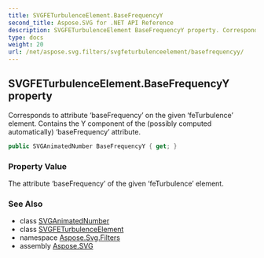 ```yaml
---
title: SVGFETurbulenceElement.BaseFrequencyY
second_title: Aspose.SVG for .NET API Reference
description: SVGFETurbulenceElement BaseFrequencyY property. Corresponds to attribute baseFrequency on the given feTurbulence element. Contains the Y component of the possibly computed automatically baseFrequency attribute
type: docs
weight: 20
url: /net/aspose.svg.filters/svgfeturbulenceelement/basefrequencyy/
---
```

## SVGFETurbulenceElement.BaseFrequencyY property

Corresponds to attribute ‘baseFrequency’ on the given ‘feTurbulence’ element. Contains the Y component of the (possibly computed automatically) ‘baseFrequency’ attribute.

```csharp
public SVGAnimatedNumber BaseFrequencyY { get; }
```

### Property Value

The attribute ‘baseFrequency’ of the given ‘feTurbulence’ element.

### See Also

* class [SVGAnimatedNumber](../../../aspose.svg.datatypes/svganimatednumber/)
* class [SVGFETurbulenceElement](../)
* namespace [Aspose.Svg.Filters](../../../aspose.svg.filters/)
* assembly [Aspose.SVG](../../../)

